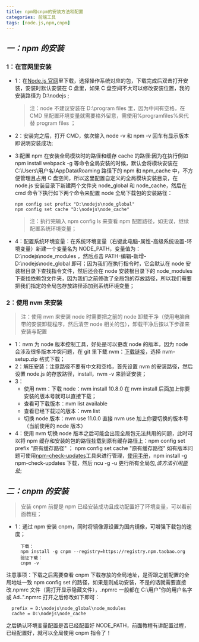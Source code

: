 ```yaml
---
title: npm和cnpm的安装方法和配置
categories: 前端工具
tags: [node.js,npm,cnpm]
---
```


## _一：npm 的安装_

### 1：在官网里安装

- 1：在[Node.js 官网](https://nodejs.org/en/)里下载，选择操作系统对应的包，下载完成后双击打开安装，安装时默认安装在 C 盘里，如果 C 盘空间不大可以修改安装位置，我的安装路径为 D:\nodejs ;
  > 注：node 不建议安装在 D:\program files 里，因为中间有空格，在 CMD 里配置环境变量就需要格外留意，需使用%programfiles%来代替 program files ；
- 2：安装完之后，打开 CMD，依次输入 node -v 和 npm -v 回车有显示版本即说明安装成功;
- 3:配置 npm 在安装全局模块时的路径和缓存 cache 的路径:因为在执行例如 npm install webpack -g 等命令全局安装的时候，默认会将模块安装在 C:\Users\用户名\AppData\Roaming 路径下的 npm 和 npm_cache 中，不方便管理且占用 C 盘空间，所以这里配置自定义的全局模块安装目录，在 node.js 安装目录下新建两个文件夹 node_global 和 node_cache，然后在 cmd 命令下执行如下两个命令来配置 node 全局下载包的安装路径：

      npm config set prefix "D:\nodejs\node_global"
      npm config set cache "D:\nodejs\node_cache"

  > 注：执行完输入 npm config ls 来查看 npm 配置路径，如无误，继续配置系统环境变量；

- 4：配置系统环境变量：在系统环境变量（右键此电脑-属性-高级系统设置-环境变量）新建一个变量名为 NODE_PATH，变量值为：D:\nodejs\node_modules ，然后点击 PATH-编辑-新增-D:\nodejs\node_global 即可；因为我们在执行指令时，它会默认在 node 安装根目录下查找指令文件，然后还会在 node 安装根目录下的 node_modules 下查找依赖包文件夹，因为我们之前修改了全局包的存放路径，所以我们需要把我们指定的全局包存放路径添加到系统环境变量；

### 2：使用 nvm 来安装

> 注：使用 nvm 来安装 node 时需要把之前的 node 卸载干净（使用电脑自带的安装卸载程序，然后清空 node 相关的包），卸载干净后按以下步骤来安装与配置

- 1：nvm 为 node 版本控制工具，好处是可以更改 node 的版本，因为 node 会涉及很多版本冲突问题，在 git 里下载 nvm：[下载链接](https://github.com/coreybutler/nvm-windows/releases)，选择 nvm-setup.zip 格式下载；
- 2：解压安装：注意路径不要有中文和空格，首先设置 nvm 的安装路径，然后设置 node.js 的存放路径，install，nvm -v 来验证安装；
- 3：
  - 使用 nvm：下载 node：nvm install 10.8.0 在 nvm install 后面加上你要安装的版本号就可以直接下载；
  - 查看可下载版本：nvm list available
  - 查看已经下载过的版本：nvm list
  - 切换 node 版本：nvm use 11.0.0 直接 nvm use 加上你要切换的版本号（当前使用的 node 版本）
- 4：使用 nvm 切换 node 版本之后可能会出现全局包无法共用的问题，此时可以将 npm 缓存和安装的包的路径挂载到原有缓存路径上：npm config set prefix "原有缓存路径" ； npm config set cache "原有缓存路径" 如有版本问题可使用[npm-check-updates](https://libraries.io/npm/npm-check-updates)工具来进行管理，[使用手册](https://www.cnblogs.com/vickylinj/p/12230374.html)，npm install -g npm-check-updates 下载，然后 ncu -g -u 更行所有全局包,_该方法引用[原处](https://segmentfault.com/q/1010000009977998/a-1020000009978391)_;

## _二：cnpm 的安装_

> 安装 cnpm 前提是 npm 已经安装成功且成功配置好了环境变量，可以看前面教程；

- 1：通过 npm 安装 cnpm，同时将镜像源设置为国内镜像，可增强下载包的速度；

        下载：
        npm install -g cnpm --registry=https://registry.npm.taobao.org
        验证下载：
        cnpm -v

注意事项：下载之后需要查看 cnpm 下载存放的全局地址，是否跟之前配置的全局地址一致 npm config set 的路径，如果是则成功安装，不是的话就需要直接改.npmrc 文件（需打开显示隐藏文件），.npmrc 一般都在 C:\用户\"你的用户名字或 Ad.."\.npmrc
打开之后修改如下即可：

      prefix = D:\nodejs\node_global\node_modules
      cache = D:\nodejs\node_cache

之后确认环境变量配置是否已经配置好 NODE_PATH，前面教程有讲配置过程，已经配置好，就可以全局使用 cnpm 指令了！
